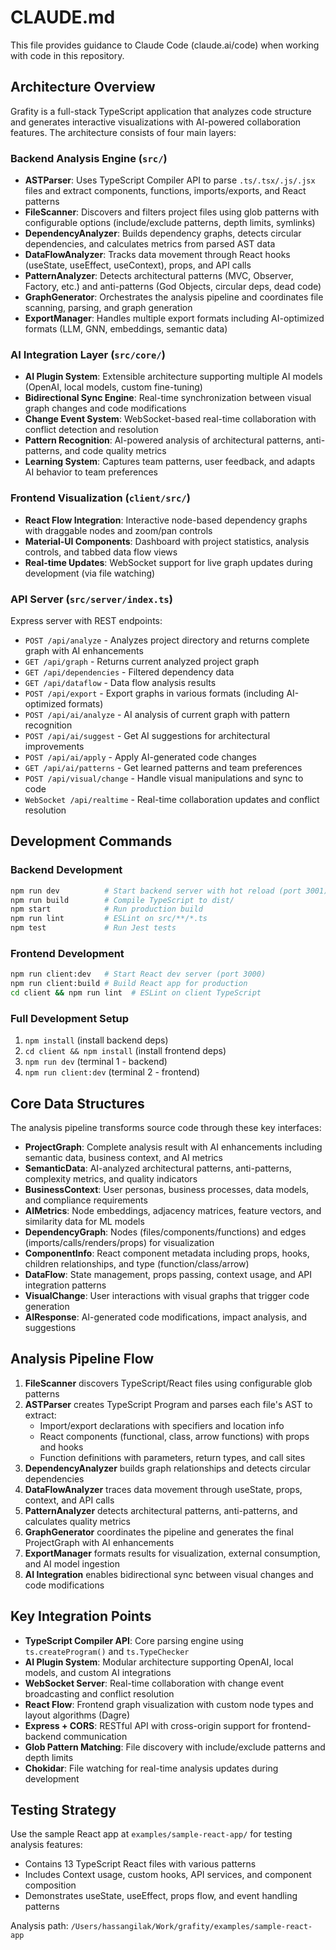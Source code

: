 # CLAUDE.md

This file provides guidance to Claude Code (claude.ai/code) when working with code in this repository.

## Architecture Overview

Grafity is a full-stack TypeScript application that analyzes code structure and generates interactive visualizations with AI-powered collaboration features. The architecture consists of four main layers:

### Backend Analysis Engine (`src/`)
- **ASTParser**: Uses TypeScript Compiler API to parse `.ts/.tsx/.js/.jsx` files and extract components, functions, imports/exports, and React patterns
- **FileScanner**: Discovers and filters project files using glob patterns with configurable options (include/exclude patterns, depth limits, symlinks)
- **DependencyAnalyzer**: Builds dependency graphs, detects circular dependencies, and calculates metrics from parsed AST data
- **DataFlowAnalyzer**: Tracks data movement through React hooks (useState, useEffect, useContext), props, and API calls
- **PatternAnalyzer**: Detects architectural patterns (MVC, Observer, Factory, etc.) and anti-patterns (God Objects, circular deps, dead code)
- **GraphGenerator**: Orchestrates the analysis pipeline and coordinates file scanning, parsing, and graph generation
- **ExportManager**: Handles multiple export formats including AI-optimized formats (LLM, GNN, embeddings, semantic data)

### AI Integration Layer (`src/core/`)
- **AI Plugin System**: Extensible architecture supporting multiple AI models (OpenAI, local models, custom fine-tuning)
- **Bidirectional Sync Engine**: Real-time synchronization between visual graph changes and code modifications
- **Change Event System**: WebSocket-based real-time collaboration with conflict detection and resolution
- **Pattern Recognition**: AI-powered analysis of architectural patterns, anti-patterns, and code quality metrics
- **Learning System**: Captures team patterns, user feedback, and adapts AI behavior to team preferences

### Frontend Visualization (`client/src/`)
- **React Flow Integration**: Interactive node-based dependency graphs with draggable nodes and zoom/pan controls
- **Material-UI Components**: Dashboard with project statistics, analysis controls, and tabbed data flow views
- **Real-time Updates**: WebSocket support for live graph updates during development (via file watching)

### API Server (`src/server/index.ts`)
Express server with REST endpoints:
- `POST /api/analyze` - Analyzes project directory and returns complete graph with AI enhancements
- `GET /api/graph` - Returns current analyzed project graph
- `GET /api/dependencies` - Filtered dependency data
- `GET /api/dataflow` - Data flow analysis results
- `POST /api/export` - Export graphs in various formats (including AI-optimized formats)
- `POST /api/ai/analyze` - AI analysis of current graph with pattern recognition
- `POST /api/ai/suggest` - Get AI suggestions for architectural improvements
- `POST /api/ai/apply` - Apply AI-generated code changes
- `GET /api/ai/patterns` - Get learned patterns and team preferences
- `POST /api/visual/change` - Handle visual manipulations and sync to code
- `WebSocket /api/realtime` - Real-time collaboration updates and conflict resolution

## Development Commands

### Backend Development
```bash
npm run dev          # Start backend server with hot reload (port 3001)
npm run build        # Compile TypeScript to dist/
npm start            # Run production build
npm run lint         # ESLint on src/**/*.ts
npm test             # Run Jest tests
```

### Frontend Development
```bash
npm run client:dev   # Start React dev server (port 3000)
npm run client:build # Build React app for production
cd client && npm run lint  # ESLint on client TypeScript
```

### Full Development Setup
1. `npm install` (install backend deps)
2. `cd client && npm install` (install frontend deps)
3. `npm run dev` (terminal 1 - backend)
4. `npm run client:dev` (terminal 2 - frontend)

## Core Data Structures

The analysis pipeline transforms source code through these key interfaces:

- **ProjectGraph**: Complete analysis result with AI enhancements including semantic data, business context, and AI metrics
- **SemanticData**: AI-analyzed architectural patterns, anti-patterns, complexity metrics, and quality indicators
- **BusinessContext**: User personas, business processes, data models, and compliance requirements
- **AIMetrics**: Node embeddings, adjacency matrices, feature vectors, and similarity data for ML models
- **DependencyGraph**: Nodes (files/components/functions) and edges (imports/calls/renders/props) for visualization
- **ComponentInfo**: React component metadata including props, hooks, children relationships, and type (function/class/arrow)
- **DataFlow**: State management, props passing, context usage, and API integration patterns
- **VisualChange**: User interactions with visual graphs that trigger code generation
- **AIResponse**: AI-generated code modifications, impact analysis, and suggestions

## Analysis Pipeline Flow

1. **FileScanner** discovers TypeScript/React files using configurable glob patterns
2. **ASTParser** creates TypeScript Program and parses each file's AST to extract:
   - Import/export declarations with specifiers and location info
   - React components (functional, class, arrow functions) with props and hooks
   - Function definitions with parameters, return types, and call sites
3. **DependencyAnalyzer** builds graph relationships and detects circular dependencies
4. **DataFlowAnalyzer** traces data movement through useState, props, context, and API calls
5. **PatternAnalyzer** detects architectural patterns, anti-patterns, and calculates quality metrics
6. **GraphGenerator** coordinates the pipeline and generates the final ProjectGraph with AI enhancements
7. **ExportManager** formats results for visualization, external consumption, and AI model ingestion
8. **AI Integration** enables bidirectional sync between visual changes and code modifications

## Key Integration Points

- **TypeScript Compiler API**: Core parsing engine using `ts.createProgram()` and `ts.TypeChecker`
- **AI Plugin System**: Modular architecture supporting OpenAI, local models, and custom AI integrations
- **WebSocket Server**: Real-time collaboration with change event broadcasting and conflict resolution
- **React Flow**: Frontend graph visualization with custom node types and layout algorithms (Dagre)
- **Express + CORS**: RESTful API with cross-origin support for frontend-backend communication
- **Glob Pattern Matching**: File discovery with include/exclude patterns and depth limits
- **Chokidar**: File watching for real-time analysis updates during development

## Testing Strategy

Use the sample React app at `examples/sample-react-app/` for testing analysis features:
- Contains 13 TypeScript React files with various patterns
- Includes Context usage, custom hooks, API services, and component composition
- Demonstrates useState, useEffect, props flow, and event handling patterns

Analysis path: `/Users/hassangilak/Work/grafity/examples/sample-react-app`